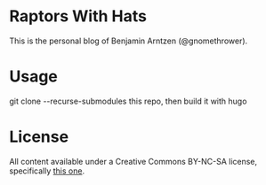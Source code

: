 # Raptors With Hats
This is the personal blog of Benjamin Arntzen (@gnomethrower).

# Usage
git clone --recurse-submodules this repo, then build it with hugo

# License
All content available under a Creative Commons BY-NC-SA license, specifically [this one](https://creativecommons.org/licenses/by-nc-sa/4.0/).
